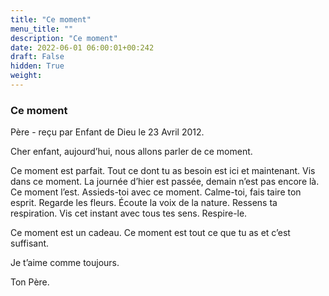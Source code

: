 ```yaml
---
title: "Ce moment"
menu_title: ""
description: "Ce moment"
date: 2022-06-01 06:00:01+00:242
draft: False
hidden: True
weight:
---
```

### Ce moment

Père - reçu par Enfant de Dieu le 23 Avril 2012.

Cher enfant, aujourd’hui, nous allons parler de ce moment.

Ce moment est parfait. Tout ce dont tu as besoin est ici et maintenant. Vis dans ce moment. La journée d’hier est passée, demain n’est pas encore là. Ce moment l’est. Assieds-toi avec ce moment. Calme-toi, fais taire ton esprit. Regarde les fleurs. Écoute la voix de la nature. Ressens ta respiration. Vis cet instant avec tous tes sens. Respire-le.

Ce moment est un cadeau. Ce moment est tout ce que tu as et c’est suffisant.

Je t’aime comme toujours.

Ton Père.
